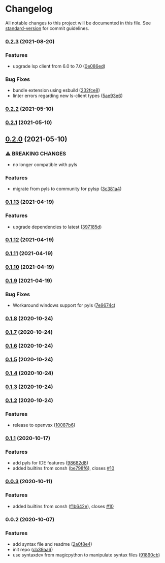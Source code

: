 # Changelog

All notable changes to this project will be documented in this file. See [standard-version](https://github.com/conventional-changelog/standard-version) for commit guidelines.

### [0.2.3](https://github.com/jnoortheen/xonsh-vscode-ext/compare/v0.2.2...v0.2.3) (2021-08-20)


### Features

* upgrade lsp client from 6.0 to 7.0 ([0e086ed](https://github.com/jnoortheen/xonsh-vscode-ext/commit/0e086ed76acb7b043bdaf20b548318b7722faea8))


### Bug Fixes

* bundle extension using esbuild ([232fce8](https://github.com/jnoortheen/xonsh-vscode-ext/commit/232fce87fc19913e94d002fc24f1230f50b2adb5))
* linter errors regarding new ls-client types ([5ae93e6](https://github.com/jnoortheen/xonsh-vscode-ext/commit/5ae93e69f093545dd18f55904fca14031e4686b0))

### [0.2.2](https://github.com/jnoortheen/xonsh-vscode-ext/compare/v0.2.1...v0.2.2) (2021-05-10)

### [0.2.1](https://github.com/jnoortheen/xonsh-vscode-ext/compare/v0.2.0...v0.2.1) (2021-05-10)

## [0.2.0](https://github.com/jnoortheen/xonsh-vscode-ext/compare/v0.1.13...v0.2.0) (2021-05-10)


### ⚠ BREAKING CHANGES

* no longer compatible with pyls

### Features

* migrate from pyls to community for pylsp ([3c381a4](https://github.com/jnoortheen/xonsh-vscode-ext/commit/3c381a4926b10514d71033366cd3ef1fb855b04b))

### [0.1.13](https://github.com/jnoortheen/xonsh-vscode-ext/compare/v0.1.12...v0.1.13) (2021-04-19)


### Features

* upgrade dependencies to latest ([397185d](https://github.com/jnoortheen/xonsh-vscode-ext/commit/397185dc879fe907d61e0c9ca61d96b351d94a05))

### [0.1.12](https://github.com/jnoortheen/xonsh-vscode-ext/compare/v0.1.11...v0.1.12) (2021-04-19)

### [0.1.11](https://github.com/jnoortheen/xonsh-vscode-ext/compare/v0.1.10...v0.1.11) (2021-04-19)

### [0.1.10](https://github.com/jnoortheen/xonsh-vscode-ext/compare/v0.1.9...v0.1.10) (2021-04-19)

### [0.1.9](https://github.com/jnoortheen/xonsh-vscode-ext/compare/v0.1.8...v0.1.9) (2021-04-19)


### Bug Fixes

* Workaround windows support for pyls ([7e9674c](https://github.com/jnoortheen/xonsh-vscode-ext/commit/7e9674ca9bd3eee74b218e7ad85e8375d8d240b4))

### [0.1.8](https://github.com/jnoortheen/xonsh-vscode-ext/compare/v0.1.7...v0.1.8) (2020-10-24)

### [0.1.7](https://github.com/jnoortheen/xonsh-vscode-ext/compare/v0.1.6...v0.1.7) (2020-10-24)

### [0.1.6](https://github.com/jnoortheen/xonsh-vscode-ext/compare/v0.1.5...v0.1.6) (2020-10-24)

### [0.1.5](https://github.com/jnoortheen/xonsh-vscode-ext/compare/v0.1.4...v0.1.5) (2020-10-24)

### [0.1.4](https://github.com/jnoortheen/xonsh-vscode-ext/compare/v0.1.3...v0.1.4) (2020-10-24)

### [0.1.3](https://github.com/jnoortheen/xonsh-vscode-ext/compare/v0.1.2...v0.1.3) (2020-10-24)

### [0.1.2](https://github.com/jnoortheen/xonsh-vscode-ext/compare/v0.1.1...v0.1.2) (2020-10-24)


### Features

* release to openvsx ([10087b6](https://github.com/jnoortheen/xonsh-vscode-ext/commit/10087b6a6900fe5df1d42265125de40a8f7cb7f1))

### [0.1.1](https://github.com/jnoortheen/xonsh-vscode-ext/compare/v0.0.2...v0.1.1) (2020-10-17)


### Features

* add pyls for IDE features ([98682d8](https://github.com/jnoortheen/xonsh-vscode-ext/commit/98682d86351e2eb333492cf316b94b29a52bef87))
* added builtins from xonsh ([be798f6](https://github.com/jnoortheen/xonsh-vscode-ext/commit/be798f64b1c5bfaf7b97e49f1448edba9d2e0818)), closes [#10](https://github.com/jnoortheen/xonsh-vscode-ext/issues/10)

### [0.0.3](https://github.com/jnoortheen/xonsh-vscode-ext/compare/v0.0.2...v0.0.3) (2020-10-11)


### Features

* added builtins from xonsh ([f1b642e](https://github.com/jnoortheen/xonsh-vscode-ext/commit/f1b642e56656f5fcab4f4ae7f8c6c662eaa4fb41)), closes [#10](https://github.com/jnoortheen/xonsh-vscode-ext/issues/10)

### 0.0.2 (2020-10-07)


### Features

* add syntax file and readme ([2a0f8e4](https://github.com/jnoortheen/xonsh-vscode-ext/commit/2a0f8e4076c51036c8d6ed455e70b3d04487fb63))
* init repo ([cb39aa6](https://github.com/jnoortheen/xonsh-vscode-ext/commit/cb39aa629d30fe3c234ce84c7b1f5efab6eec0c7))
* use syntaxdev from magicpython to manipulate syntax files ([91890cb](https://github.com/jnoortheen/xonsh-vscode-ext/commit/91890cbe964edbf0b765e113072aadd529b32962))
